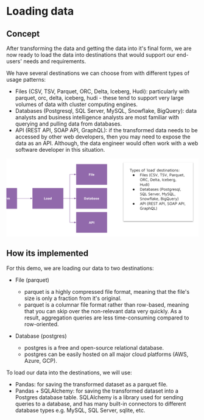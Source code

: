 # Loading data 

## Concept 

After transforming the data and getting the data into it's final form, we are now ready to load the data into destinations that would support our end-users' needs and requirements. 

We have several destinations we can choose from with different types of usage patterns: 
- Files (CSV, TSV, Parquet, ORC, Delta, Iceberg, Hudi): particularly with parquet, orc, delta, iceberg, hudi - these tend to support very large volumes of data with cluster computing engines.  
- Databases (Postgresql, SQL Server, MySQL, Snowflake, BigQuery): data analysts and business intelligence analysts are most familiar with querying and pulling data from databases. 
- API (REST API, SOAP API, GraphQL): if the transformed data needs to be accessed by other web developers, then you may need to expose the data as an API. Although, the data engineer would often work with a web software developer in this situation. 

![images/load.png](images/load.png)


## How its implemented 

For this demo, we are loading our data to two destinations: 
- File (parquet)
    - parquet is a highly compressed file format, meaning that the file's size is only a fraction from it's original. 
    - parquet is a columnar file format rather than row-based, meaning that you can skip over the non-relevant data very quickly. As a result, aggregation queries are less time-consuming compared to row-oriented. 

- Database (postgres)
    - postgres is a free and open-source relational database. 
    - postgres can be easily hosted on all major cloud platforms (AWS, Azure, GCP). 


To load our data into the destinations, we will use: 
- Pandas: for saving the transformed dataset as a parquet file. 
- Pandas + SQLAlchemy: for saving the transformed dataset into a Postgres database table. SQLAlchemy is a library used for sending queries to a database, and has many built-in connectors to different database types e.g. MySQL, SQL Server, sqlite, etc. 

